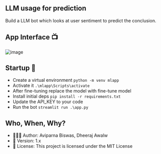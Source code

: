 ## LLM usage for prediction

Build a LLM bot which looks at user sentiment to predict the conclusion.

## App Interface 📺
![image](https://github.com/Daremitsu1/Dheeraj-OpenAI-LLM/assets/54842807/a37ca582-bead-44ec-a0e5-c01251965f52)

## Startup 🚀
- Create a virtual environment `python -m venv mlapp`
- Activate it `.\mlapp\Scripts\activate`
- After fine-tuning replace the model with fine-tune model
- Install initial deps `pip install -r requirements.txt`
- Update the API_KEY to your code
- Run the bot `streamlit run .\app.py`

## Who, When, Why?
- 👨🏾‍💻 Author: Aviparna Biswas, Dheeraj Awalw
- 📅 Version: 1.x
- 📜 License: This project is licensed under the MIT License

